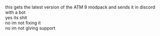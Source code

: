 this gets the latest version of the ATM 9 modpack and sends it in discord with a bot  
  yes its shit  
  no im not fixing it  
  no im not giving support 
